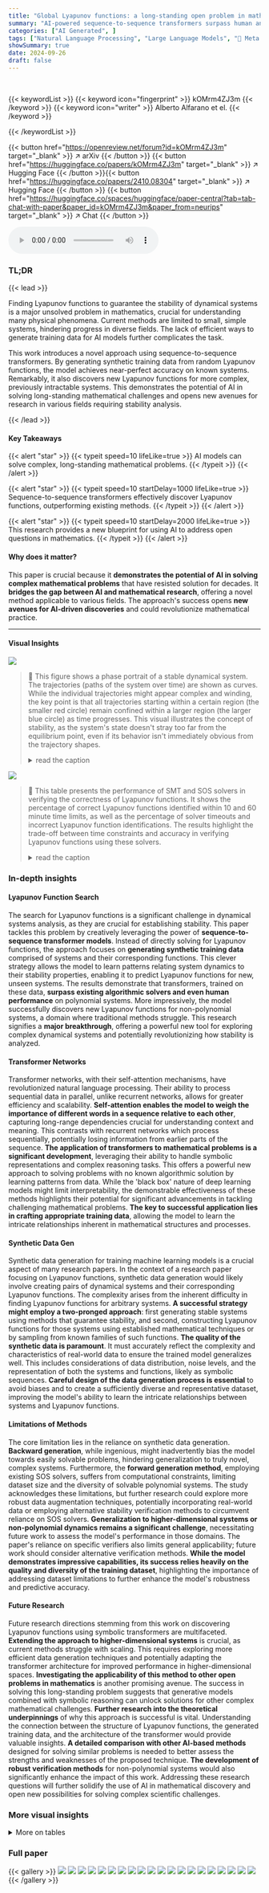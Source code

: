 ```yaml
---
title: "Global Lyapunov functions: a long-standing open problem in mathematics, with symbolic transformers"
summary: "AI-powered sequence-to-sequence transformers surpass human and algorithmic abilities in discovering Lyapunov functions for dynamical systems, solving a long-standing open problem in mathematics."
categories: ["AI Generated", ]
tags: ["Natural Language Processing", "Large Language Models", "🏢 Meta AI",]
showSummary: true
date: 2024-09-26
draft: false
---
```


<br>

{{< keywordList >}}
{{< keyword icon="fingerprint" >}} kOMrm4ZJ3m {{< /keyword >}}
{{< keyword icon="writer" >}} Alberto Alfarano et el. {{< /keyword >}}
 
{{< /keywordList >}}

{{< button href="https://openreview.net/forum?id=kOMrm4ZJ3m" target="_blank" >}}
↗ arXiv
{{< /button >}}
{{< button href="https://huggingface.co/papers/kOMrm4ZJ3m" target="_blank" >}}
↗ Hugging Face
{{< /button >}}{{< button href="https://huggingface.co/papers/2410.08304" target="_blank" >}}
↗ Hugging Face
{{< /button >}}
{{< button href="https://huggingface.co/spaces/huggingface/paper-central?tab=tab-chat-with-paper&paper_id=kOMrm4ZJ3m&paper_from=neurips" target="_blank" >}}
↗ Chat
{{< /button >}}




<audio controls>
    <source src="https://ai-paper-reviewer.com/kOMrm4ZJ3m/podcast.wav" type="audio/wav">
    Your browser does not support the audio element.
</audio>


### TL;DR


{{< lead >}}

Finding Lyapunov functions to guarantee the stability of dynamical systems is a major unsolved problem in mathematics, crucial for understanding many physical phenomena.  Current methods are limited to small, simple systems, hindering progress in diverse fields.  The lack of efficient ways to generate training data for AI models further complicates the task.

This work introduces a novel approach using sequence-to-sequence transformers.  By generating synthetic training data from random Lyapunov functions, the model achieves near-perfect accuracy on known systems.  Remarkably, it also discovers new Lyapunov functions for more complex, previously intractable systems. This demonstrates the potential of AI in solving long-standing mathematical challenges and opens new avenues for research in various fields requiring stability analysis.

{{< /lead >}}


#### Key Takeaways

{{< alert "star" >}}
{{< typeit speed=10 lifeLike=true >}} AI models can solve complex, long-standing mathematical problems. {{< /typeit >}}
{{< /alert >}}

{{< alert "star" >}}
{{< typeit speed=10 startDelay=1000 lifeLike=true >}} Sequence-to-sequence transformers effectively discover Lyapunov functions, outperforming existing methods. {{< /typeit >}}
{{< /alert >}}

{{< alert "star" >}}
{{< typeit speed=10 startDelay=2000 lifeLike=true >}} This research provides a new blueprint for using AI to address open questions in mathematics. {{< /typeit >}}
{{< /alert >}}

#### Why does it matter?
This paper is crucial because it **demonstrates the potential of AI in solving complex mathematical problems** that have resisted solution for decades.  It **bridges the gap between AI and mathematical research**, offering a novel method applicable to various fields.  The approach's success opens **new avenues for AI-driven discoveries** and could revolutionize mathematical practice.

------
#### Visual Insights



![](https://ai-paper-reviewer.com/kOMrm4ZJ3m/figures_2_1.jpg)

> 🔼 This figure shows a phase portrait of a stable dynamical system.  The trajectories (paths of the system over time) are shown as curves. While the individual trajectories might appear complex and winding, the key point is that all trajectories starting within a certain region (the smaller red circle) remain confined within a larger region (the larger blue circle) as time progresses. This visual illustrates the concept of stability, as the system's state doesn't stray too far from the equilibrium point, even if its behavior isn't immediately obvious from the trajectory shapes.
> <details>
> <summary>read the caption</summary>
> Figure 1: Dynamic of a stable system: trajectories may be complicated but as long as they start in the red ball they remain in the blue ball.
> </details>





![](https://ai-paper-reviewer.com/kOMrm4ZJ3m/tables_5_1.jpg)

> 🔼 This table presents the performance of SMT and SOS solvers in verifying the correctness of Lyapunov functions.  It shows the percentage of correct Lyapunov functions identified within 10 and 60 minute time limits, as well as the percentage of solver timeouts and incorrect Lyapunov function identifications. The results highlight the trade-off between time constraints and accuracy in verifying Lyapunov functions using these solvers.
> <details>
> <summary>read the caption</summary>
> Table 1: SMT and SOS timeout and error rates, benchmarked on correct Lyapunov functions.
> </details>





### In-depth insights


#### Lyapunov Function Search
The search for Lyapunov functions is a significant challenge in dynamical systems analysis, as they are crucial for establishing stability.  This paper tackles this problem by creatively leveraging the power of **sequence-to-sequence transformer models**. Instead of directly solving for Lyapunov functions, the approach focuses on **generating synthetic training data** comprised of systems and their corresponding functions. This clever strategy allows the model to learn patterns relating system dynamics to their stability properties, enabling it to predict Lyapunov functions for new, unseen systems.  The results demonstrate that transformers, trained on these data, **surpass existing algorithmic solvers and even human performance** on polynomial systems. More impressively, the model successfully discovers new Lyapunov functions for non-polynomial systems, a domain where traditional methods struggle. This research signifies a **major breakthrough**, offering a powerful new tool for exploring complex dynamical systems and potentially revolutionizing how stability is analyzed.

#### Transformer Networks
Transformer networks, with their self-attention mechanisms, have revolutionized natural language processing.  Their ability to process sequential data in parallel, unlike recurrent networks, allows for greater efficiency and scalability.  **Self-attention enables the model to weigh the importance of different words in a sequence relative to each other**, capturing long-range dependencies crucial for understanding context and meaning.  This contrasts with recurrent networks which process sequentially, potentially losing information from earlier parts of the sequence.  **The application of transformers to mathematical problems is a significant development**, leveraging their ability to handle symbolic representations and complex reasoning tasks.  This offers a powerful new approach to solving problems with no known algorithmic solution by learning patterns from data. While the 'black box' nature of deep learning models might limit interpretability, the demonstrable effectiveness of these methods highlights their potential for significant advancements in tackling challenging mathematical problems. **The key to successful application lies in crafting appropriate training data**, allowing the model to learn the intricate relationships inherent in mathematical structures and processes.

#### Synthetic Data Gen
Synthetic data generation for training machine learning models is a crucial aspect of many research papers.  In the context of a research paper focusing on Lyapunov functions, synthetic data generation would likely involve creating pairs of dynamical systems and their corresponding Lyapunov functions. The complexity arises from the inherent difficulty in finding Lyapunov functions for arbitrary systems.  **A successful strategy might employ a two-pronged approach**: first generating stable systems using methods that guarantee stability, and second, constructing Lyapunov functions for those systems using established mathematical techniques or by sampling from known families of such functions.  **The quality of the synthetic data is paramount**. It must accurately reflect the complexity and characteristics of real-world data to ensure the trained model generalizes well. This includes considerations of data distribution, noise levels, and the representation of both the systems and functions, likely as symbolic sequences.  **Careful design of the data generation process is essential** to avoid biases and to create a sufficiently diverse and representative dataset, improving the model's ability to learn the intricate relationships between systems and Lyapunov functions.

#### Limitations of Methods
The core limitation lies in the reliance on synthetic data generation.  **Backward generation**, while ingenious, might inadvertently bias the model towards easily solvable problems, hindering generalization to truly novel, complex systems.  Furthermore, the **forward generation method**, employing existing SOS solvers, suffers from computational constraints, limiting dataset size and the diversity of solvable polynomial systems. The study acknowledges these limitations, but further research could explore more robust data augmentation techniques, potentially incorporating real-world data or employing alternative stability verification methods to circumvent reliance on SOS solvers.  **Generalization to higher-dimensional systems or non-polynomial dynamics remains a significant challenge**, necessitating future work to assess the model's performance in those domains.  The paper's reliance on specific verifiers also limits general applicability; future work should consider alternative verification methods.  **While the model demonstrates impressive capabilities, its success relies heavily on the quality and diversity of the training dataset**, highlighting the importance of addressing dataset limitations to further enhance the model's robustness and predictive accuracy.

#### Future Research
Future research directions stemming from this work on discovering Lyapunov functions using symbolic transformers are multifaceted.  **Extending the approach to higher-dimensional systems** is crucial, as current methods struggle with scaling.  This requires exploring more efficient data generation techniques and potentially adapting the transformer architecture for improved performance in higher-dimensional spaces. **Investigating the applicability of this method to other open problems in mathematics** is another promising avenue. The success in solving this long-standing problem suggests that generative models combined with symbolic reasoning can unlock solutions for other complex mathematical challenges.  **Further research into the theoretical underpinnings** of why this approach is successful is vital.  Understanding the connection between the structure of Lyapunov functions, the generated training data, and the architecture of the transformer would provide valuable insights. **A detailed comparison with other AI-based methods** designed for solving similar problems is needed to better assess the strengths and weaknesses of the proposed technique.  **The development of robust verification methods** for non-polynomial systems would also significantly enhance the impact of this work. Addressing these research questions will further solidify the use of AI in mathematical discovery and open new possibilities for solving complex scientific challenges.


### More visual insights




<details>
<summary>More on tables
</summary>


![](https://ai-paper-reviewer.com/kOMrm4ZJ3m/tables_6_1.jpg)
> 🔼 This table presents the in-domain accuracy results of the trained models.  In-domain accuracy refers to how well the models perform on data from the same dataset they were trained on.  The table shows the accuracy for two beam sizes (1 and 50), with beam size 50 allowing the model to provide multiple possible solutions.  Two backward datasets (BPoly and BNonPoly) and two forward datasets (FBarr and Flyap) are included, showcasing performance differences across different model types and data sources.
> <details>
> <summary>read the caption</summary>
> Table 2: In-domain accuracy of models. Beam size (bs) 1 and 50.
> </details>

![](https://ai-paper-reviewer.com/kOMrm4ZJ3m/tables_7_1.jpg)
> 🔼 This table presents the out-of-distribution accuracy results of the models trained on the backward datasets when tested on the forward datasets and vice versa.  It demonstrates the models' ability to generalize beyond the datasets used for training.  The lower accuracy on some cross-dataset tests highlights challenges in generalizing across differing distributions of Lyapunov functions and system types.
> <details>
> <summary>read the caption</summary>
> Table 3: Out-of-domain accuracy of models. Beam size 50. Columns are the test sets.
> </details>

![](https://ai-paper-reviewer.com/kOMrm4ZJ3m/tables_7_2.jpg)
> 🔼 This table presents the results of experiments where a small number of forward-generated examples are added to the backward-generated training data (BPoly).  It shows how the addition of examples from either the FBarr (barrier functions) or FLyap (Lyapunov functions) datasets affects the model's accuracy on the held-out test sets (FLyap and FBarr).  The beam size used for the model was 50.
> <details>
> <summary>read the caption</summary>
> Table 4: Mixing backward data (BPoly) with a small number of forward examples. Beam size 50.
> </details>

![](https://ai-paper-reviewer.com/kOMrm4ZJ3m/tables_7_3.jpg)
> 🔼 This table compares the performance of different methods for discovering Lyapunov functions on various test sets.  It shows the accuracy of SOSTOOLS, findlyap (a Python implementation of SOSTOOLS), three AI-based methods (Fossil 2, ANLC, LyzNet), and the authors' models (PolyMixture, FBarr, FLyap, BPoly).  The test sets represent different types of systems (polynomial and non-polynomial) and Lyapunov functions (general and barrier functions). PolyMixture represents a model enhanced with additional training data.
> <details>
> <summary>read the caption</summary>
> Table 5: Performance comparison on different test sets. Beam size 50. PolyMixture is BPoly + 300 FBarr.
> </details>

![](https://ai-paper-reviewer.com/kOMrm4ZJ3m/tables_8_1.jpg)
> 🔼 This table presents the percentage of correct solutions found by different models on three datasets of random systems: polynomial systems with 2 or 3 equations (Poly3), polynomial systems with 2 to 5 equations (Poly5), and non-polynomial systems with 2 or 3 equations (NonPoly).  It compares the performance of SOSTOOLS, other AI methods (Fossil 2, ANLC, LyzNet), and the authors' models (FBarr, PolyM, NonPolyM).  The results demonstrate that the authors' models trained on generated datasets can discover unknown Lyapunov functions.
> <details>
> <summary>read the caption</summary>
> Table 6: Discovering Lyapunov comparison for random systems. Beam size 50. PolyM is BPoly + 300 FBarr. NonPolyM is BNonPoly + BPoly + 300 FBarr.
> </details>

![](https://ai-paper-reviewer.com/kOMrm4ZJ3m/tables_9_1.jpg)
> 🔼 This table presents the results of an expert iteration process, where newly solved problems (from the FIntoTheWild set) are added to the model's training data.  It shows the performance (accuracy) of different strategies, comparing in-domain (FBarr, FLyap) and out-of-distribution (Poly3, Poly5) results after fine-tuning.  The strategies vary in the number and type of additional examples added. The goal is to evaluate the impact of incorporating real-world problem solutions on the model's ability to solve similar problems.
> <details>
> <summary>read the caption</summary>
> Table 7: Expert iteration using IntoTheWild correct guesses. The Poly3 and Poly5 test sets are regenerated, to prevent data contamination.
> </details>

![](https://ai-paper-reviewer.com/kOMrm4ZJ3m/tables_17_1.jpg)
> 🔼 This table lists the five datasets used in the paper's experiments.  It shows the dataset name, a description of the dataset contents (whether it contains backward-generated or forward-generated samples, and whether the Lyapunov functions are polynomial or not), the size of the dataset in thousands of samples, and the approximate CPU hours required for generation.
> <details>
> <summary>read the caption</summary>
> Table 8: Datasets generated. Backward systems are degree 2 to 5, forward systems degree 2 to 3. All forward systems are polynomial.
> </details>

![](https://ai-paper-reviewer.com/kOMrm4ZJ3m/tables_17_2.jpg)
> 🔼 This table presents the in-domain and out-of-domain accuracy of models trained on the backward BPoly dataset of size 1 million, varying the multigen parameter. The multigen parameter controls the number of different systems generated per Lyapunov function.  The table shows that generating a moderate amount of different systems with the same Lyapunov function improves the model's ability to generalize out-of-domain. However, above a certain threshold, the performance starts to decrease.
> <details>
> <summary>read the caption</summary>
> Table 9: In-domain and out-of-domain accuracy of models. Beam size 50.
> </details>

![](https://ai-paper-reviewer.com/kOMrm4ZJ3m/tables_18_1.jpg)
> 🔼 This table shows the out-of-distribution (OOD) accuracy of models trained on different datasets.  The rows represent the training datasets (backward datasets: BPoly, BNonPoly; forward datasets: FBarr, FLyap), and the columns represent the test datasets. The high accuracy of backward models on forward test sets and vice versa demonstrates their ability to generalize across different data distributions. The lower accuracy of forward models on backward datasets suggests that the forward training data is less diverse.
> <details>
> <summary>read the caption</summary>
> Table 3: Out-of-domain accuracy of models. Beam size 50. Columns are the test sets.
> </details>

![](https://ai-paper-reviewer.com/kOMrm4ZJ3m/tables_18_2.jpg)
> 🔼 This table shows the impact of adding a small number of forward examples to the training data of backward models. It demonstrates how adding just 300 examples from the FBarr dataset to the BPoly training data significantly boosts performance on the FBarr and FLyap datasets.  The results are shown for both the forward benchmark and out-of-distribution \'into the wild\' tests, demonstrating improved generalization.
> <details>
> <summary>read the caption</summary>
> Table 11: Performance of mixing backward data (BPoly) with a small number of forward examples on forward benchmark and \'into the wild\' . Beam size 50.
> </details>

![](https://ai-paper-reviewer.com/kOMrm4ZJ3m/tables_18_3.jpg)
> 🔼 This table presents the percentage of correct solutions found by different models on three datasets of random systems: polynomial systems with 2 or 3 equations (Poly3), polynomial systems with 2 to 5 equations (Poly5), and non-polynomial systems with 2 or 3 equations (NonPoly).  It compares the performance of SOSTOOLS, other AI-based methods, and two transformer-based models (FBarr and PolyM/NonPolyM) in discovering Lyapunov functions for these randomly generated systems. The results show that the transformer-based models significantly outperform the other methods, especially on the non-polynomial dataset.
> <details>
> <summary>read the caption</summary>
> Table 6: Discovering Lyapunov comparison for random systems. Beam size 50. PolyM is BPoly + 300 FBarr. NonPolyM is BNonPoly + BPoly + 300 FBarr.
> </details>

![](https://ai-paper-reviewer.com/kOMrm4ZJ3m/tables_18_4.jpg)
> 🔼 This table presents the performance of SMT and SOS solvers in verifying the correctness of Lyapunov functions.  It shows the percentage of correct Lyapunov functions, the percentage of timeouts, and the percentage of incorrect Lyapunov functions identified by the solvers.  The results are broken down based on the time allocated to each solver (10 and 60 minutes). The table provides insights into the reliability and efficiency of the different solvers in evaluating Lyapunov functions.
> <details>
> <summary>read the caption</summary>
> Table 1: SMT and SOS timeout and error rates, benchmarked on correct Lyapunov functions.
> </details>

![](https://ai-paper-reviewer.com/kOMrm4ZJ3m/tables_20_1.jpg)
> 🔼 This table presents four examples of systems (left column) and their corresponding Lyapunov functions (right column) discovered by the model.  Each system is a set of differential equations, and the Lyapunov function is a scalar function that helps demonstrate the stability of the system.
> <details>
> <summary>read the caption</summary>
> Table 14: Some additional examples generated from our models.
> </details>

</details>




### Full paper

{{< gallery >}}
<img src="https://ai-paper-reviewer.com/kOMrm4ZJ3m/1.png" class="grid-w50 md:grid-w33 xl:grid-w25" />
<img src="https://ai-paper-reviewer.com/kOMrm4ZJ3m/2.png" class="grid-w50 md:grid-w33 xl:grid-w25" />
<img src="https://ai-paper-reviewer.com/kOMrm4ZJ3m/3.png" class="grid-w50 md:grid-w33 xl:grid-w25" />
<img src="https://ai-paper-reviewer.com/kOMrm4ZJ3m/4.png" class="grid-w50 md:grid-w33 xl:grid-w25" />
<img src="https://ai-paper-reviewer.com/kOMrm4ZJ3m/5.png" class="grid-w50 md:grid-w33 xl:grid-w25" />
<img src="https://ai-paper-reviewer.com/kOMrm4ZJ3m/6.png" class="grid-w50 md:grid-w33 xl:grid-w25" />
<img src="https://ai-paper-reviewer.com/kOMrm4ZJ3m/7.png" class="grid-w50 md:grid-w33 xl:grid-w25" />
<img src="https://ai-paper-reviewer.com/kOMrm4ZJ3m/8.png" class="grid-w50 md:grid-w33 xl:grid-w25" />
<img src="https://ai-paper-reviewer.com/kOMrm4ZJ3m/9.png" class="grid-w50 md:grid-w33 xl:grid-w25" />
<img src="https://ai-paper-reviewer.com/kOMrm4ZJ3m/10.png" class="grid-w50 md:grid-w33 xl:grid-w25" />
<img src="https://ai-paper-reviewer.com/kOMrm4ZJ3m/11.png" class="grid-w50 md:grid-w33 xl:grid-w25" />
<img src="https://ai-paper-reviewer.com/kOMrm4ZJ3m/12.png" class="grid-w50 md:grid-w33 xl:grid-w25" />
<img src="https://ai-paper-reviewer.com/kOMrm4ZJ3m/13.png" class="grid-w50 md:grid-w33 xl:grid-w25" />
<img src="https://ai-paper-reviewer.com/kOMrm4ZJ3m/14.png" class="grid-w50 md:grid-w33 xl:grid-w25" />
<img src="https://ai-paper-reviewer.com/kOMrm4ZJ3m/15.png" class="grid-w50 md:grid-w33 xl:grid-w25" />
<img src="https://ai-paper-reviewer.com/kOMrm4ZJ3m/16.png" class="grid-w50 md:grid-w33 xl:grid-w25" />
<img src="https://ai-paper-reviewer.com/kOMrm4ZJ3m/17.png" class="grid-w50 md:grid-w33 xl:grid-w25" />
<img src="https://ai-paper-reviewer.com/kOMrm4ZJ3m/18.png" class="grid-w50 md:grid-w33 xl:grid-w25" />
<img src="https://ai-paper-reviewer.com/kOMrm4ZJ3m/19.png" class="grid-w50 md:grid-w33 xl:grid-w25" />
<img src="https://ai-paper-reviewer.com/kOMrm4ZJ3m/20.png" class="grid-w50 md:grid-w33 xl:grid-w25" />
{{< /gallery >}}
